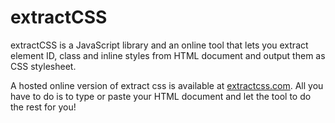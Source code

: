 # extractCSS

extractCSS is a JavaScript library and an online tool that lets you extract element ID, class and inline styles from HTML document and output them as CSS stylesheet.

A hosted online version of extract css is available at [extractcss.com](http://extractcss.com). All you have to do is to type or paste your HTML document and let the tool to do the rest for you!
